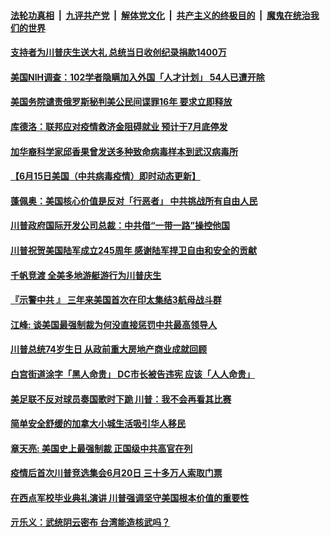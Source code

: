 

####  [法轮功真相](../../../../basic/blob/master/README.md?t=06160502) &nbsp;|&nbsp; [九评共产党](../../../../9ping.md/blob/master/README.md?t=06160502) &nbsp;|&nbsp; [解体党文化](../../../../jtdwh.md/blob/master/README.md?t=06160502)  &nbsp;|&nbsp; [共产主义的终极目的](../../../../gczydzjmd.md/blob/master/README.md?t=06160502) &nbsp;|&nbsp; [魔鬼在统治我们的世界](../../../../mgztzwmdsj.md/blob/master/README.md?t=06160502) 

#### [支持者为川普庆生送大礼 总统当日收创纪录捐款1400万](../pages/soh6/390655.md?t=06160502) 
#### [美国NIH调查：102学者隐瞒加入外国「人才计划」 54人已遭开除](../pages/soh6/390595.md?t=06160502) 
#### [美国务院谴责俄罗斯秘判美公民间谍罪16年 要求立即释放](../pages/soh6/390589.md?t=06160502) 
#### [库德洛：联邦应对疫情救济金阻碍就业 预计于7月底停发](../pages/soh6/390601.md?t=06160502) 
#### [加华裔科学家邱香果曾发送多种致命病毒样本到武汉病毒所](../pages/soh6/390586.md?t=06160502) 
#### [【6月15日美国（中共病毒疫情）即时动态更新】](../pages/soh6/390487.md?t=06160502) 
#### [蓬佩奥：美国核心价值是反对「行恶者」 中共挑战所有自由人民  ](../pages/soh6/390565.md?t=06160502) 
#### [川普政府国际开发公司总裁：中共借“一带一路”操控他国](../pages/soh6/390574.md?t=06160502) 
#### [川普祝贺美国陆军成立245周年 感谢陆军捍卫自由和安全的贡献](../pages/soh6/390412.md?t=06160502) 
#### [千帆竞渡 全美多地游艇游行为川普庆生 ](../pages/soh6/390322.md?t=06160502) 
#### [『示警中共 』 三年来美国首次在印太集结3航母战斗群  ](../pages/soh6/390286.md?t=06160502) 
#### [江峰: 谈美国最强制裁为何没直接惩罚中共最高领导人](../pages/soh6/390310.md?t=06160502) 
#### [川普总统74岁生日 从政前重大房地产商业成就回顾](../pages/soh6/390292.md?t=06160502) 
#### [白宫街道涂字「黑人命贵」 DC市长被告违宪  应该「人人命贵」](../pages/soh6/390277.md?t=06160502) 
#### [美足联不反对球员奏国歌时下跪 川普：我不会再看其比赛](../pages/soh6/390271.md?t=06160502) 
#### [简单安全舒缓的加拿大小城生活吸引华人移民](../pages/soh6/390061.md?t=06160502) 
#### [章天亮: 美国史上最强制裁 正国级中共高官在列](../pages/soh6/390031.md?t=06160502) 
#### [疫情后首次川普竞选集会6月20日 三十多万人索取门票](../pages/soh6/390028.md?t=06160502) 
#### [在西点军校毕业典礼演讲 川普强调坚守美国根本价值的重要性](../pages/soh6/389986.md?t=06160502) 
#### [亓乐义：武统阴云密布 台湾能造核武吗？](../pages/soh6/389977.md?t=06160502) 
